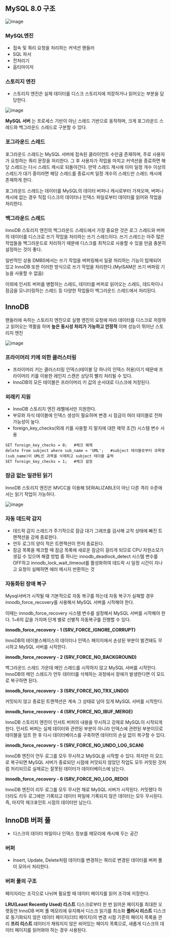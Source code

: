 ## MySQL 8.0 구조

![image](https://user-images.githubusercontent.com/43610417/227523044-8187e695-9d0e-4650-b4d6-9181cc075829.png)

### MySQL엔진

- 접속 및 쿼리 요청을 처리하는 커넥션 핸들러
- SQL 파서
- 전처리기
- 옵티마이저

### 스토리지 엔진

- 스토리지 엔진은 실제 데이터를 디스크 스토리지에 저장하거나 읽어오는 부분을 담당한다.

![image](https://user-images.githubusercontent.com/43610417/227681780-7a54f360-5290-4175-90a7-7d41d912f0d3.png)

**MySQL 서버** 는 프로세스 기반이 아닌 스레드 기반으로 동작하며, 크게 포그라운드 스레드와 백그라운드 스레드로 구분할 수 있다.

### 포그라운드 스레드
포그라운드 스레드는 MySQL 서버에 접속된 클라이언트 수만큼 존재하며, 주로 사용자가 요청하는 쿼리 문장을 처리한다. 그 후 사용자가 작업을 마치고 커넥션을 종료하면 해당 스레드는 다시 스레드 캐시로 되돌아간다. 만약 스레드 캐시에 이미 일정 개수 이상의 스레드가 대기 중이라면 해당 스레드를 종료시켜 일정 개수의 스레드만 스래드 캐시에 존재하게 한다.

포그라운드 스레드는 데이터를 MySQL의 데이터 버퍼나 캐시로부터 가져오며, 버퍼나 캐시에 없는 경우 직접 디스크의 데이터나 인덱스 파일로부터 데이터를 읽어와 작업을 처리한다.

### 백그라운드 스레드
InnoDB 스토리지 엔진의 백그라운드 스레드에서 가장 중요한 것은 로그 스레드와 버퍼의 데이터를 디스크로 쓰기 작업을 처리하는 쓰기 스레드이다. 쓰기 스레드는 아주 많은 작업들을 백그라운드로 처리하기 때문에 디스크를 최적으로 사용할 수 있을 만큼 충분히 설정하는 것이 좋다.

일반적인 상용 DMBS에서는 쓰기 작업을 버퍼링해서 일괄 처리하는 기능이 탑재되어 있고 InnoDB 또한 이러한 방식으로 쓰기 작업을 처리한다.(MyISAM은 쓰기 버퍼링 기능을 사용할 수 없음)

이외에 인서트 버퍼를 병합하는 스레드, 데이터를 버퍼로 읽어오는 스레드, 데드락이나 잠금을 모니터링하는 스레드 등 다양한 작업들이 백그라운드 스레드에서 처리된다.

## InnoDB
핸들러에 속하는 스토리지 엔진으로 실행 엔진의 요청에 따라 데이터를 디스크로 저장하고 읽어오는 역활을 하며 **높은 동시성 처리가 가능하고 안정적** 이며 성능이 뛰어난 스토리지 엔진

![image](https://user-images.githubusercontent.com/43610417/227682115-f5a0b6a8-3d8e-4ef0-9311-ff9490714759.png)

### 프라이머리 키에 의한 클러스터링
- 프라이머리 키는 클러스터링 인덱스(테이블 당 하나의 인덱스 허용)이기 때문에 프라이머리 키를 이용한 레인지 스캔은 상당히 빨리 처리될 수 있다.
- InnoDB의 모든 테이블은 프라이머리 키 값의 순서대로 디스크에 저장된다.
### 외래키 지원
- InnoDB 스토리지 엔진 레벨에서만 지원한다. 
- 부모와 자식 테이블에 인덱스 생성이 필요하며 변경 시 잠금이 여러 테이블로 전파 가능성이 높다.
- foreign_key_checks(외래 키를 사용할 지 말지에 대한 제약 조건) 시스템 변수 사용
```
SET foreign_key_checks = 0;   #체크 해제
delete from subject where sub_name = 'UML';   #subject 테이블로부터 과목명(sub_name)이 UML인 과목을 삭제하고 subject 테이블 출력
SET foreign_key_checks = 1;   #체크 설정
```

### 잠금 없는 일관된 읽기
InnoDB 스토리지 엔진은 MVCC을 이용해 SERIALIZABLE이 아닌 다른 격리 수준에서는 읽기 작업이 가능하다.

![image](https://user-images.githubusercontent.com/43610417/227684838-0b2c691c-7fd0-4233-b2e5-44fd2f07e785.png)

### 자동 데드락 감지

- 데드락 감지 스레드가 주기적으로 잠금 대기 그래프를 검사해 교착 상태에 빠진 트랜잭션을 강제 종료한다.
- 언두 로그의 양이 적은 트랜잭션이 먼저 종료된다.
- 잠금 목록을 체크할 때 잠금 목록에 새로운 잠금이 걸리게 되므로 CPU 자원소모가 생길 수 있으며 해결 방법 중 하나는 innodb_deadlock_detect 시스템 변수를 OFF하고 innodb_lock_wait_timeout를 활성화하여 데드락 시 일정 시간이 지나고 요청이 실패하면 에러 메시지 반환하는 것

### 자동화된 장애 복구
Mysql서버가 시작될 때 기본적으로 자동 복구를 하는데 자동 복구가 실패할 경우 innodb_force_recovery를 사용해서 MySQL 서버를 시작해야 한다.

이때는 innodb_force_recovery 시스템 변수를 설정해서 MySQL 서버를 시작해야 한다.
1~6의 값을 가지며 단계 별로 선별적 자동복구를 진행할 수 있다.

**innodb_force_recovery - 1 (SRV_FORCE_IGNORE_CORRUPT)**

InnoDB의 테이블스페이스의 데이터나 인덱스 페이지에서 손상된 부분이 발견돼도 무시하고 MySQL 서버를 시작한다.

**innodb_force_recovery - 2 (SRV_FORCE_NO_BACKGROUND)**

백그라운드 스레드 가운데 메인 스레드를 시작하지 않고 MySQL 서버를 시작한다. InnoDB의 메인 스레드가 언두 데이터를 삭제하는 과정에서 장애가 발생한다면 이 모드로 복구하면 된다.

**innodb_force_recovery - 3 (SRV_FORCE_NO_TRX_UNDO)**

커밋되지 않고 종료된 트랜잭션은 계속 그 상태로 남아 있게 MySQL 서버를 시작한다.

**innodb_force_recovery - 4 (SRV_FORCE_NO_IBUF_MERGE)**

InnoDB 스토리지 엔진이 인서트 버퍼의 내용을 무시하고 강제로 MySQL이 시작되게 한다. 인서트 버퍼는 실제 데이터와 관련된 부분이 아니라 인덱스에 관련된 부분이므로 테이블을 덤프 한 후 다시 데이터베이스를 구축하면 데이터의 손실 없이 복구할 수 있다.

**innodb_force_recovery - 5 (SRV_FORCE_NO_UNDO_LOG_SCAN)**

InnoDB 엔진이 언두 로그를 모두 무시하고 MySQL을 시작할 수 있다. 하지만 이 모드로 복구되면 MySQL 서버가 종료되던 시점에 커밋되지 않았던 작업도 모두 커밋된 것처럼 처리되므로 실제로는 잘못된 데이터가 데이터베이스에 남는다.

**innodb_force_recovery - 6 (SRV_FORCE_NO_LOG_REDO)**

InnoDB 엔진이 리두 로그를 모두 무시한 채로 MySQL 서버가 시작된다. 커밋됐다 하더라도 리두 로그에만 기록되고 데이터 파일에 기록되지 않은 데이터는 모두 무시된다. 즉, 마지막 체크포인트 시점의 데이터만 남는다.

## InnoDB 버퍼 풀

- 디스크의 데이터 파일이나 인덱스 정보를 메모리에 캐시해 두는 공간

### 버퍼

- Insert, Update, Delete처럼 데이터를 변경하는 쿼리로 변경된 데이터를 버퍼 풀이 모아서 처리한다.

### 버퍼 풀의 구조

페이지라는 조각으로 나뉘며 필요할 때 데이터 페이지를 읽어 조각에 저장한다.

**LRU(Least Recently Used) 리스트**
디스크로부터 한 번 읽어온 페이지를 최대한 오랫동안 InnoDB 버퍼 풀 메모리에 유지해서 디스크 읽기를 최소화
**플러시 리스트**
디스크로 동기화되지 않은 데이터 페이지(더티 페이지)의 변경 시점 기준의 페이지 목록을 관리
**프리 리스트**
데이터가 채워지지 않은 비어있는 페이지 목록으로, 새롭게 디스크의 데이터 페이지를 읽어와야 하는 경우 사용된다.



